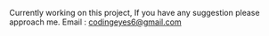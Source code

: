 Currently working on this project, If you have any suggestion please approach me.
Email : codingeyes6@gmail.com